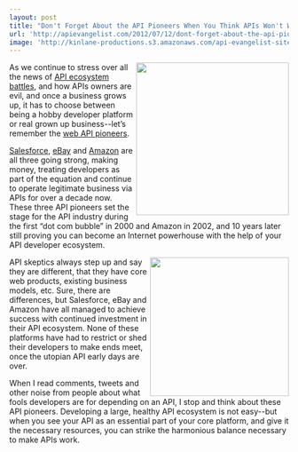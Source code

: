 ```yaml
---
layout: post
title: "Don't Forget About the API Pioneers When You Think APIs Won't Work"
url: 'http://apievangelist.com/2012/07/12/dont-forget-about-the-api-pioneers-when-you-think-apis-wont-work/'
image: 'http://kinlane-productions.s3.amazonaws.com/api-evangelist-site/blog/ebay-developer-program-history.png'
---
```


[<img class="c1" src="http://kinlane-productions.s3.amazonaws.com/salesforce/salesforce-original-web-site.png" alt="" width="275" align="right" />][1]

As we continue to stress over all the news of [API ecosystem battles][2], and how APIs owners are evil, and once a business grows up, it has to choose between being a hobby developer platform or real grown up business--let’s remember the [web API pioneers][3].

[Salesforce][1], [eBay][4] and [Amazon][5] are all three going strong, making money, treating developers as part of the equation and continue to operate legitimate business via APIs for over a decade now. These three API pioneers set the stage for the API industry during the first “dot com bubble” in 2000 and Amazon in 2002, and 10 years later still proving you can become an Internet powerhouse with the help of your API developer ecosystem.

[<img class="c2" src="http://kinlane-productions.s3.amazonaws.com/ebay/ebay-developer-program-history.png" alt="" width="250" align="right" />][6]

API skeptics always step up and say they are different, that they have core web products, existing business models, etc. Sure, there are differences, but Salesforce, eBay and Amazon have all managed to achieve success with continued investment in their API ecosystem. None of these platforms have had to restrict or shed their developers to make ends meet, once the utopian API early days are over.

When I read comments, tweets and other noise from people about what fools developers are for depending on an API, I stop and think about these API pioneers. Developing a large, healthy API ecosystem is not easy--but when you see your API as an essential part of your core platform, and give it the necessary resources, you can strike the harmonious balance necessary to make APIs work.

   [1]: /2011/01/28/history-of-apis-salesforce-com/ (Salesforce)
   [2]: /2012/06/29/the-api-economy-welcomes-its-early-trade-wars/ (API Ecosystem Battles)
   [3]: /2011/02/10/history-of-apis-birth-through-social/ (web API pioneers)
   [4]: /2011/01/26/history-of-apis-ebay/ (ebay)
   [5]: /2011/01/28/history-of-apis-amazon-e-commerce/ (Amazon)
   [6]: /2011/01/26/history-of-apis-ebay/
